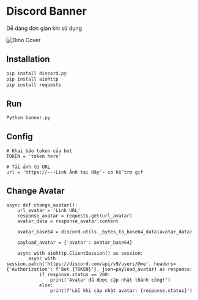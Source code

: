 # Discord Banner

Dễ dàng đơn giản khi sử dụng

![Dino Cover](https://media.discordapp.net/attachments/1189441843054788689/1218045534141550762/image.png?ex=66063c4d&is=65f3c74d&hm=95bbd7a558b13bfb05ea8ad079525aa23d0d75e7dca8eb0ccc94ed57eab286c9&=&format=webp&quality=lossless)

## Installation



```bash
pip install discord.py
pip install aiohttp
pip install requests
```

## Run

```python
Python banner.py
```

## Config

```config
# Khai báo token của bot
TOKEN = 'token here'
```

```config
# Tải ảnh từ URL
url = 'https://---Link Ảnh tại đây'- có hỗ trợ gif
```

## Change Avatar
```avatar
async def change_avatar():
    url_avatar = 'Link URL'
    response_avatar = requests.get(url_avatar)
    avatar_data = response_avatar.content

    avatar_base64 = discord.utils._bytes_to_base64_data(avatar_data)

    payload_avatar = {'avatar': avatar_base64}

    async with aiohttp.ClientSession() as session:
        async with session.patch('https://discord.com/api/v9/users/@me', headers={'Authorization': f'Bot {TOKEN}'}, json=payload_avatar) as response:
            if response.status == 200:
                print('Avatar đã được cập nhật thành công!')
            else:
                print(f'Lỗi khi cập nhật avatar: {response.status}')
```
